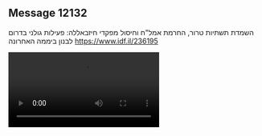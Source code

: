 ## Message 12132

השמדת תשתיות טרור, החרמת אמל"ח וחיסול מפקדי חיזבאללה:
פעילות גולני בדרום לבנון ביממה האחרונה
https://www.idf.il/236195

![Video](12132/12132_media.mp4)

